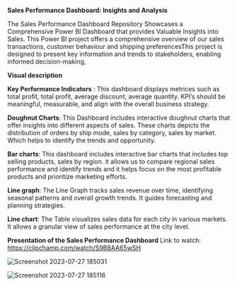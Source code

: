 **Sales Performance Dashboard: Insights and Analysis**

The Sales Performance Dashboard Repository Showcases a Comprehensive Power BI Dashboard that provides Valuable Insights into Sales.  This Power BI project offers a comprehensive overview of our sales transactions, customer behaviour and shipping preferencesThis project is designed to present key information and trends to stakeholders, enabling informed decision-making,

**Visual description**

**Key Performance Indicators** :
This dashboard displays metrices such as total profit, total profit, average discount, average quantity. KPI’s should be meaningful, measurable, and align with the overall business strategy. 

**Doughnut Charts**:
This Dashboard includes interactive doughnut charts that offer insights into different aspects of sales. These charts depicts the distribution of orders by ship mode, sales by category, sales by market. Which helps to identify the trends and opportunity.

**Bar charts**:
This dashboard includes interactive bar charts that includes top selling products, sales by region. it allows us to compare regional sales performance and identify trends and  it helps focus on the most profitable products and prioritize marketing efforts.

**Line graph**:
The Line Graph tracks sales revenue over time, identifying seasonal patterns and overall growth trends. It guides forecasting and planning strategies.

**Line chart**:
The Table visualizes sales data for each city in various markets. It allows a granular view of sales performance at the city level.

**Presentation of the Sales Performance Dashboard**
Link to watch: https://clipchamp.com/watch/S9B8AA65wSH


![Screenshot 2023-07-27 185031](https://github.com/Subiya101/Sales-dashboard/assets/136356321/0e26be7c-200f-4e41-8e36-aa8b0bee20ed)


![Screenshot 2023-07-27 185116](https://github.com/Subiya101/Sales-dashboard/assets/136356321/79ed2259-1186-4038-888d-c2b6d350ecb7)

